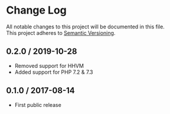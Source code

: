 # Change Log
All notable changes to this project will be documented in this file.  
This project adheres to [Semantic Versioning](http://semver.org/).

## 0.2.0 / 2019-10-28

  - Removed support for HHVM
  - Added support for PHP 7.2 & 7.3

## 0.1.0 / 2017-08-14

  - First public release
